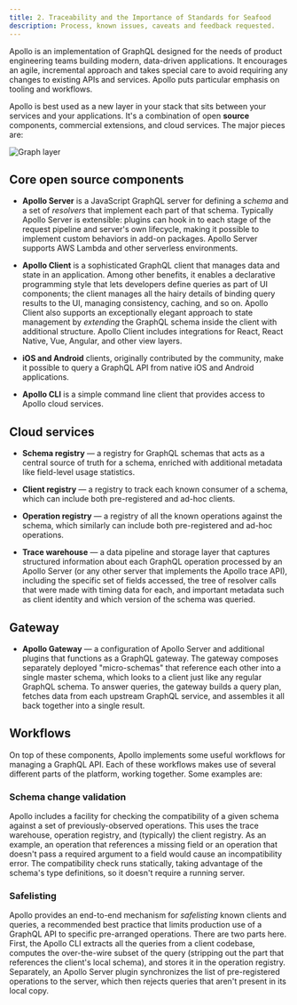 ```yaml
---
title: 2. Traceability and the Importance of Standards for Seafood
description: Process, known issues, caveats and feedback requested.
---
```


Apollo is an implementation of GraphQL designed for the needs of product
engineering teams building modern, data-driven applications. It
encourages an agile, incremental approach and takes special care to
avoid requiring any changes to existing APIs and services. Apollo puts
particular emphasis on tooling and workflows.

Apollo is best used as a new layer in your stack that sits between your
services and your applications. It's a combination of open **source**
components, commercial extensions, and cloud services. The major pieces
are:

![Graph layer](../img/platform-diagram.png)

## Core open source components

- **Apollo Server** is a JavaScript GraphQL server for defining a
  _schema_ and a set of _resolvers_ that implement each part of that
  schema. Typically Apollo Server is extensible: plugins can hook in to each stage of the
  request pipeline and server's own lifecycle, making it possible to
  implement custom behaviors in add-on packages. Apollo Server supports
  AWS Lambda and other serverless environments.

- **Apollo Client** is a sophisticated GraphQL client that
  manages data and state in an application. Among other benefits, it
  enables a declarative programming style that lets developers define
  queries as part of UI components; the client manages all the hairy
  details of binding query results to the UI, managing consistency,
  caching, and so on. Apollo Client also supports an
  exceptionally elegant approach to state management by _extending_ the
  GraphQL schema inside the client with additional structure. Apollo Client
  includes integrations for React, React Native, Vue, Angular, and
  other view layers.

- **iOS and Android** clients, originally contributed by the community,
  make it possible to query a GraphQL API from native iOS and
  Android applications.

- **Apollo CLI** is a simple command line client that provides
  access to Apollo cloud services.

## Cloud services

- **Schema registry** &mdash; a registry for GraphQL schemas that acts
  as a central source of truth for a schema, enriched with additional
  metadata like field-level usage statistics.

- **Client registry** &mdash; a registry to track each known consumer
  of a schema, which can include both pre-registered and ad-hoc clients.

- **Operation registry** &mdash; a registry of all the known operations
  against the schema, which similarly can include both pre-registered
  and ad-hoc operations.

- **Trace warehouse** &mdash; a data pipeline and storage layer that
  captures structured information about each GraphQL operation
  processed by an Apollo Server (or any other server that implements
  the Apollo trace API), including the specific set of fields accessed,
  the tree of resolver calls that were made with timing data for each,
  and important metadata such as client identity and which version
  of the schema was queried.

## Gateway

- **Apollo Gateway** &mdash; a configuration of Apollo Server and additional plugins
  that functions as a GraphQL gateway. The gateway composes separately deployed "micro-schemas" that reference each other into a single master schema, which looks to a client just like any regular GraphQL schema. To answer queries, the gateway builds a query plan, fetches data from each upstream GraphQL service, and assembles it all back together into a single result.

## Workflows

On top of these components, Apollo implements some useful workflows for
managing a GraphQL API. Each of these workflows makes use of several
different parts of the platform, working together. Some examples are:

### Schema change validation

Apollo includes a facility for checking the compatibility of a given
schema against a set of previously-observed operations. This uses the
trace warehouse, operation registry, and (typically) the client
registry. As an example, an operation that references a missing field or
an operation that doesn't pass a required argument to a field would
cause an incompatibility error. The compatibility check runs statically,
taking advantage of the schema's type definitions, so it doesn't require
a running server.

### Safelisting

Apollo provides an end-to-end mechanism for _safelisting_ known clients
and queries, a recommended best practice that limits production use of a
GraphQL API to specific pre-arranged operations. There are two parts
here. First, the Apollo CLI extracts all the queries from a client
codebase, computes the over-the-wire subset of the query (stripping out
the part that references the client's local schema), and stores it in
the operation registry. Separately, an Apollo Server plugin synchronizes
the list of pre-registered operations to the server, which then rejects
queries that aren't present in its local copy.